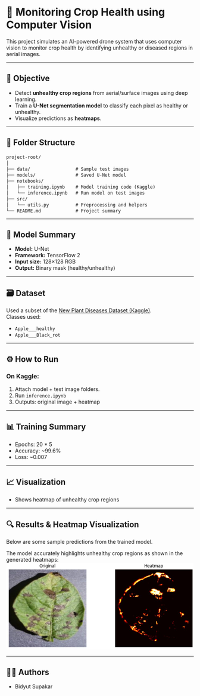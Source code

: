 # 🌾 Monitoring Crop Health using Computer Vision

This project simulates an AI-powered drone system that uses computer vision to monitor crop health by identifying unhealthy or diseased regions in aerial images.

---

## 🎯 Objective

- Detect **unhealthy crop regions** from aerial/surface images using deep learning.
- Train a **U-Net segmentation model** to classify each pixel as healthy or unhealthy.
- Visualize predictions as **heatmaps**.

---

## 📂 Folder Structure

```
project-root/
│
├── data/                 # Sample test images
├── models/               # Saved U-Net model
├── notebooks/
│   ├── training.ipynb    # Model training code (Kaggle)
│   └── inference.ipynb   # Run model on test images
├── src/
│   └── utils.py          # Preprocessing and helpers
└── README.md             # Project summary
```

---

## 🧠 Model Summary

- **Model:** U-Net
- **Framework:** TensorFlow 2
- **Input size:** 128×128 RGB
- **Output:** Binary mask (healthy/unhealthy)

---

## 🗃 Dataset

Used a subset of the [New Plant Diseases Dataset (Kaggle)](https://www.kaggle.com/datasets/vipoooool/new-plant-diseases-dataset).  
Classes used:
- `Apple___healthy`
- `Apple___Black_rot`

---

## ⚙️ How to Run

### On Kaggle:
1. Attach model + test image folders.
2. Run `inference.ipynb`
3. Outputs: original image + heatmap

---

## 📊 Training Summary

- Epochs: 20 * 5 
- Accuracy: ~99.6%  
- Loss: ~0.007 

---

## 📈 Visualization

- Shows heatmap of unhealthy crop regions

---

## 🔍 Results & Heatmap Visualization

Below are some sample predictions from the trained model.

The model accurately highlights unhealthy crop regions as shown in the generated heatmaps:
![](outputs/output1.jpg)

---

## 👨‍💻 Authors

- Bidyut Supakar  

